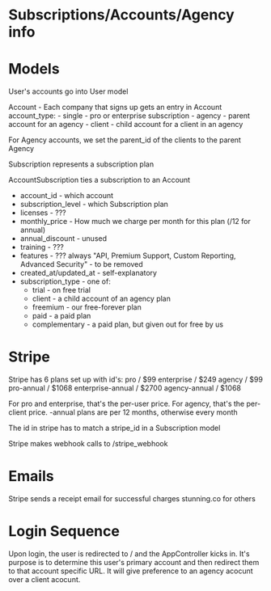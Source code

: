 # Subscriptions/Accounts/Agency info


# Models

User's accounts go into User model

Account - Each company that signs up gets an entry in Account
  account_type:
    - single - pro or enterprise subscription
    - agency - parent account for an agency
    - client - child account for a client in an agency

  For Agency accounts, we set the parent_id of the clients to the parent Agency

Subscription represents a subscription plan

AccountSubscription ties a subscription to an Account
  - account_id - which account
  - subscription_level - which Subscription plan
  - licenses - ???
  - monthly_price - How much we charge per month for this plan (/12 for annual)
  - annual_discount - unused
  - training - ???
  - features - ??? always "API, Premium Support, Custom Reporting, Advanced Security" - to be removed
  - created_at/updated_at - self-explanatory
  - subscription_type - one of:
      - trial - on free trial
      - client - a child account of an agency plan
      - freemium - our free-forever plan
      - paid - a paid plan
      - complementary - a paid plan, but given out for free by us

# Stripe

Stripe has 6 plans set up with id's:
  pro / $99
  enterprise / $249
  agency / $99
  pro-annual / $1068
  enterprise-annual / $2700
  agency-annual / $1068

For pro and enterprise, that's the per-user price.
For agency, that's the per-client price.
-annual plans are per 12 months, otherwise every month

The id in stripe has to match a stripe_id in a Subscription model

Stripe makes webhook calls to /stripe_webhook

# Emails

Stripe sends a receipt email for successful charges
stunning.co for others



# Login Sequence

Upon login, the user is redirected to / and the AppController kicks in.  It's purpose is to determine this user's
primary account and then redirect them to that account specific URL.  It will give preference to an agency acocunt over
a client acocunt.

